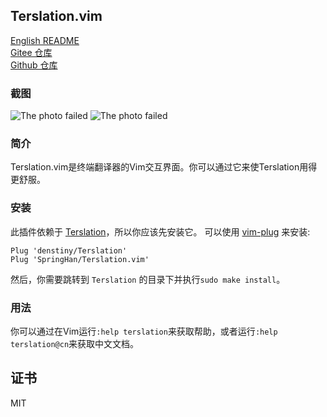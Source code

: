 ## Terslation.vim

[English README](./README_CN.md)  
[Gitee 仓库](https://gitee.com/springhan/Terslation.vim)  
[Github 仓库](https://github.com/SpringHan/Terslation.vim)

### 截图

![The photo failed](./demo.png)
![The photo failed](./demo1.png)

### 简介

Terslation.vim是终端翻译器的Vim交互界面。你可以通过它来使Terslation用得更舒服。

### 安装

此插件依赖于 [Terslation](https://github.com/denstiny/Terslation)，所以你应该先安装它。
可以使用 [vim-plug](https://github.com/junegunn) 来安装:

```vim
Plug 'denstiny/Terslation'
Plug 'SpringHan/Terslation.vim'
```

然后，你需要跳转到 `Terslation` 的目录下并执行`sudo make install`。

### 用法

你可以通过在Vim运行`:help terslation`来获取帮助，或者运行`:help terslation@cn`来获取中文文档。

## 证书
MIT
